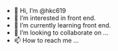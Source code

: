- 👋 Hi, I’m @hkc619
- 👀 I’m interested in front end.
- 🌱 I’m currently learning front end.
- 💞️ I’m looking to collaborate on ...
- 📫 How to reach me ...

<!---
hkc619/hkc619 is a ✨ special ✨ repository because its `README.md` (this file) appears on your GitHub profile.
You can click the Preview link to take a look at your changes.
--->
